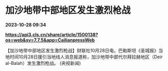 # 加沙地带中部地区发生激烈枪战

**2023-10-28 09:34**

**https://api3.cls.cn/share/article/1500138?os=web&sv=7.7.5&app=CailianpressWeb**

【加沙地带中部地区发生激烈枪战】财联社10月28日电，巴勒斯坦《圣城报》当地时间10月28日援引当地线人消息报道称，加沙地带中部代尔拜拉赫地区（Deir al-Balah）发生激烈枪战。 (央视新闻)